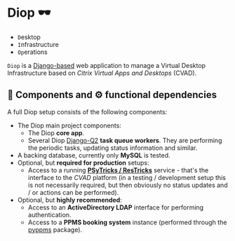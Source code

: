 # Diop 🕶

- `D`esktop
- `I`nfrastructure
- `Op`erations

`Diop` is a [Django-based][www-django] web application to manage a Virtual
Desktop Infrastructure based on *Citrix Virtual Apps and Desktops* (CVAD).

## 🧩 Components and ⚙ functional dependencies

A full Diop setup consists of the following components:

- The Diop main project components:
  - The Diop **core app**.
  - Several Diop [Django-Q2][www-django-q2] **task queue workers**. They are
    performing the periodic tasks, updating status information and similar.
- A backing database, currently only **MySQL** is tested.
- Optional, but **required for production** setups:
  - Access to a running [**PSyTricks / ResTricks**][www-psytricks] service  -
    that's the interface to the *CVAD* platform (in a testing / development
    setup this is not necessarily required, but then obviously no status updates
    and / or actions can be performed).
- Optional, but **highly recommended**:
  - Access to an **ActiveDirectory LDAP** interface for performing
    authentication.
  - Access to a **PPMS booking system** instance (performed through the
    [pyppms][www-pyppms] package).

[www-django]: https://www.djangoproject.com/
[www-psytricks]: https://pypi.org/project/psytricks/
[www-pyppms]: https://pypi.org/project/pyppms/
[www-django-q2]: https://github.com/django-q2/django-q2

